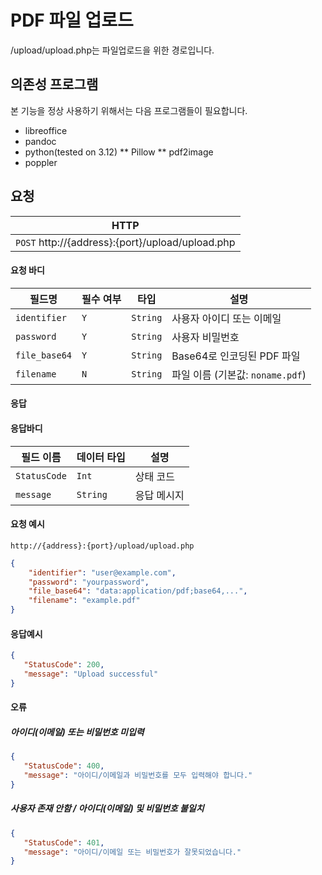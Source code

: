 # PDF 파일 업로드
/upload/upload.php는 파일업로드을 위한 경로입니다.

## 의존성 프로그램
본 기능을 정상 사용하기 위해서는 다음 프로그램들이 필요합니다.
* libreoffice
* pandoc
* python(tested on 3.12)
** Pillow
** pdf2image
* poppler

## 요청
|HTTP|
|--|
| `POST` http://{address}:{port}/upload/upload.php |

#### 요청 바디

| 필드명        | 필수 여부 | 타입    | 설명                           |
|---------------|-----------|---------|--------------------------------|
| `identifier`  | `Y`       | `String`| 사용자 아이디 또는 이메일      |
| `password`    | `Y`       | `String`| 사용자 비밀번호                |
| `file_base64` | `Y`       | `String`| Base64로 인코딩된 PDF 파일     |
| `filename`    | `N`       | `String`| 파일 이름 (기본값: `noname.pdf`) |

#### 응답

#### 응답바디
|필드 이름|데이터 타입|설명|
|--|--|--|
|`StatusCode`|`Int`|상태 코드|
|`message`|`String`|응답 메시지|

#### 요청 예시
```url
http://{address}:{port}/upload/upload.php
```
```json
{
    "identifier": "user@example.com",
    "password": "yourpassword",
    "file_base64": "data:application/pdf;base64,...",
    "filename": "example.pdf"
}
```
#### 응답예시
```JSON
{
   "StatusCode": 200,
   "message": "Upload successful"
}
```

#### 오류
##### 아이디(이메일) 또는 비밀번호 미입력
```JSON
{
   "StatusCode": 400,
   "message": "아이디/이메일과 비밀번호를 모두 입력해야 합니다."
}
```

##### 사용자 존재 안함 / 아이디(이메일) 및 비밀번호 불일치
```JSON
{
   "StatusCode": 401,
   "message": "아이디/이메일 또는 비밀번호가 잘못되었습니다."
}
```
